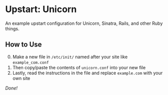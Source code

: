 # Upstart: Unicorn

An example upstart configuration for Unicorn, Sinatra, Rails, and other Ruby things. 

## How to Use 

0. Make a new file in `/etc/init/` named after your site like `example_com.conf`
0. Then copy/paste the contents of `unicorn.conf` into your new file
0. Lastly, read the instructions in the file and replace `example.com` with your own site

*Done!*
